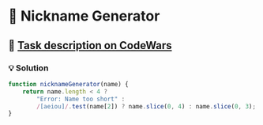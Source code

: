 # 📝 Nickname Generator

## 🔗 [Task description on CodeWars](https://www.codewars.com/kata/593b1909e68ff627c9000186)

### 💡 Solution

```javascript
function nicknameGenerator(name) {
    return name.length < 4 ?
        "Error: Name too short" :
        /[aeiou]/.test(name[2]) ? name.slice(0, 4) : name.slice(0, 3);
}
```
